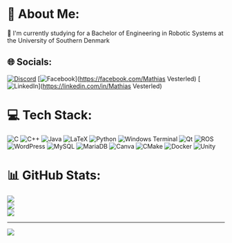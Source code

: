 # 💫 About Me:
🌱 I'm currently studying for a Bachelor of Engineering in Robotic Systems at the University of Southern Denmark<br>


## 🌐 Socials:
[![Discord](https://img.shields.io/badge/Discord-%237289DA.svg?logo=discord&logoColor=white)](https://discord.gg/5705) [![Facebook](https://img.shields.io/badge/Facebook-%231877F2.svg?logo=Facebook&logoColor=white)](https://facebook.com/Mathias Vesterled) [![LinkedIn](https://img.shields.io/badge/LinkedIn-%230077B5.svg?logo=linkedin&logoColor=white)](https://linkedin.com/in/Mathias Vesterled) 

# 💻 Tech Stack:
![C](https://img.shields.io/badge/c-%2300599C.svg?style=for-the-badge&logo=c&logoColor=white) ![C++](https://img.shields.io/badge/c++-%2300599C.svg?style=for-the-badge&logo=c%2B%2B&logoColor=white) ![Java](https://img.shields.io/badge/java-%23ED8B00.svg?style=for-the-badge&logo=openjdk&logoColor=white) ![LaTeX](https://img.shields.io/badge/latex-%23008080.svg?style=for-the-badge&logo=latex&logoColor=white) ![Python](https://img.shields.io/badge/python-3670A0?style=for-the-badge&logo=python&logoColor=ffdd54) ![Windows Terminal](https://img.shields.io/badge/Windows%20Terminal-%234D4D4D.svg?style=for-the-badge&logo=windows-terminal&logoColor=white) ![Qt](https://img.shields.io/badge/Qt-%23217346.svg?style=for-the-badge&logo=Qt&logoColor=white) ![ROS](https://img.shields.io/badge/ros-%230A0FF9.svg?style=for-the-badge&logo=ros&logoColor=white) ![WordPress](https://img.shields.io/badge/WordPress-%23117AC9.svg?style=for-the-badge&logo=WordPress&logoColor=white) ![MySQL](https://img.shields.io/badge/mysql-4479A1.svg?style=for-the-badge&logo=mysql&logoColor=white) ![MariaDB](https://img.shields.io/badge/MariaDB-003545?style=for-the-badge&logo=mariadb&logoColor=white) ![Canva](https://img.shields.io/badge/Canva-%2300C4CC.svg?style=for-the-badge&logo=Canva&logoColor=white) ![CMake](https://img.shields.io/badge/CMake-%23008FBA.svg?style=for-the-badge&logo=cmake&logoColor=white) ![Docker](https://img.shields.io/badge/docker-%230db7ed.svg?style=for-the-badge&logo=docker&logoColor=white) ![Unity](https://img.shields.io/badge/unity-%23000000.svg?style=for-the-badge&logo=unity&logoColor=white)
# 📊 GitHub Stats:
![](https://github-readme-stats.vercel.app/api?username=MVesterled&theme=dark&hide_border=false&include_all_commits=true&count_private=true)<br/>
![](https://github-readme-streak-stats.herokuapp.com/?user=MVesterled&theme=dark&hide_border=false)<br/>
![](https://github-readme-stats.vercel.app/api/top-langs/?username=MVesterled&theme=dark&hide_border=false&include_all_commits=true&count_private=true&layout=compact)

---
[![](https://visitcount.itsvg.in/api?id=MVesterled&icon=0&color=0)](https://visitcount.itsvg.in)

<!-- Proudly created with GPRM ( https://gprm.itsvg.in ) -->
